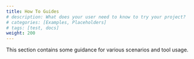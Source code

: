 ```yaml
---
title: How To Guides
# description: What does your user need to know to try your project?
# categories: [Examples, Placeholders]
# tags: [test, docs]
weight: 200
---
```


This section contains some guidance for various scenarios and tool usage.
